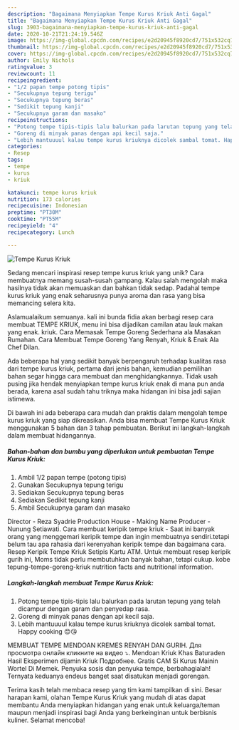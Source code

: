 ```yaml
---
description: "Bagaimana Menyiapkan Tempe Kurus Kriuk Anti Gagal"
title: "Bagaimana Menyiapkan Tempe Kurus Kriuk Anti Gagal"
slug: 3903-bagaimana-menyiapkan-tempe-kurus-kriuk-anti-gagal
date: 2020-10-21T21:24:19.546Z
image: https://img-global.cpcdn.com/recipes/e2d20945f8920cd7/751x532cq70/tempe-kurus-kriuk-foto-resep-utama.jpg
thumbnail: https://img-global.cpcdn.com/recipes/e2d20945f8920cd7/751x532cq70/tempe-kurus-kriuk-foto-resep-utama.jpg
cover: https://img-global.cpcdn.com/recipes/e2d20945f8920cd7/751x532cq70/tempe-kurus-kriuk-foto-resep-utama.jpg
author: Emily Nichols
ratingvalue: 3
reviewcount: 11
recipeingredient:
- "1/2 papan tempe potong tipis"
- "Secukupnya tepung terigu"
- "Secukupnya tepung beras"
- "Sedikit tepung kanji"
- "Secukupnya garam dan masako"
recipeinstructions:
- "Potong tempe tipis-tipis lalu balurkan pada larutan tepung yang telah dicampur dengan garam dan penyedap rasa."
- "Goreng di minyak panas dengan api kecil saja."
- "Lebih mantuuuul kalau tempe kurus kriuknya dicolek sambal tomat. Happy cooking 😊😘"
categories:
- Resep
tags:
- tempe
- kurus
- kriuk

katakunci: tempe kurus kriuk 
nutrition: 173 calories
recipecuisine: Indonesian
preptime: "PT30M"
cooktime: "PT55M"
recipeyield: "4"
recipecategory: Lunch

---
```



![Tempe Kurus Kriuk](https://img-global.cpcdn.com/recipes/e2d20945f8920cd7/751x532cq70/tempe-kurus-kriuk-foto-resep-utama.jpg)

Sedang mencari inspirasi resep tempe kurus kriuk yang unik? Cara membuatnya memang susah-susah gampang. Kalau salah mengolah maka hasilnya tidak akan memuaskan dan bahkan tidak sedap. Padahal tempe kurus kriuk yang enak seharusnya punya aroma dan rasa yang bisa memancing selera kita.

Aslamualaikum semuanya. kali ini bunda fidia akan berbagi resep cara membuat TEMPE KRIUK, menu ini bisa dijadikan camilan atau lauk makan yang enak. kriuk. Cara Memasak Tempe Goreng Sederhana ala Masakan Rumahan. Cara Membuat Tempe Goreng Yang Renyah, Kriuk &amp; Enak Ala Chef Dilan.

Ada beberapa hal yang sedikit banyak berpengaruh terhadap kualitas rasa dari tempe kurus kriuk, pertama dari jenis bahan, kemudian pemilihan bahan segar hingga cara membuat dan menghidangkannya. Tidak usah pusing jika hendak menyiapkan tempe kurus kriuk enak di mana pun anda berada, karena asal sudah tahu triknya maka hidangan ini bisa jadi sajian istimewa.


Di bawah ini ada beberapa cara mudah dan praktis dalam mengolah tempe kurus kriuk yang siap dikreasikan. Anda bisa membuat Tempe Kurus Kriuk menggunakan 5 bahan dan 3 tahap pembuatan. Berikut ini langkah-langkah dalam membuat hidangannya.

<!--inarticleads1-->

##### Bahan-bahan dan bumbu yang diperlukan untuk pembuatan Tempe Kurus Kriuk:

1. Ambil 1/2 papan tempe (potong tipis)
1. Gunakan Secukupnya tepung terigu
1. Sediakan Secukupnya tepung beras
1. Sediakan Sedikit tepung kanji
1. Ambil Secukupnya garam dan masako


Director - Reza Syadrie Production House - Making Name Producer - Nunung Setiawati. Cara membuat keripik tempe kriuk - Saat ini banyak orang yang menggemari keripik tempe dan ingin membuatnya sendiri.tetapi belum tau apa rahasia dari kerenyahan keripik tempe dan bagaimana cara. Resep Keripik Tempe Kriuk Setipis Kartu ATM. Untuk membuat resep keripik gurih ini, Moms tidak perlu membutuhkan banyak bahan, tetapi cukup. kobe tepung-tempe-goreng-kriuk nutrition facts and nutritional information. 

<!--inarticleads2-->

##### Langkah-langkah membuat Tempe Kurus Kriuk:

1. Potong tempe tipis-tipis lalu balurkan pada larutan tepung yang telah dicampur dengan garam dan penyedap rasa.
1. Goreng di minyak panas dengan api kecil saja.
1. Lebih mantuuuul kalau tempe kurus kriuknya dicolek sambal tomat. Happy cooking 😊😘


MEMBUAT TEMPE MENDOAN KREMES RENYAH DAN GURIH. Для просмотра онлайн кликните на видео ⤵. Mendoan Kriuk Khas Baturaden Hasil Eksperimen dijamin Kriuk Подробнее. Gratis CAM Si Kurus Mainin Wortel Di Memek. Penyuka sosis dan penyuka tempe, berbahagialah! Ternyata keduanya endeus banget saat disatukan menjadi gorengan. 

Terima kasih telah membaca resep yang tim kami tampilkan di sini. Besar harapan kami, olahan Tempe Kurus Kriuk yang mudah di atas dapat membantu Anda menyiapkan hidangan yang enak untuk keluarga/teman maupun menjadi inspirasi bagi Anda yang berkeinginan untuk berbisnis kuliner. Selamat mencoba!
